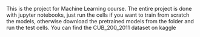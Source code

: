 This is the project for Machine Learning course. The entire project is done with jupyter notebooks, just run the cells if you want to train from scratch the models, otherwise download the pretrained models from the folder and run the test cells. You can find the CUB_200_2011 dataset on kaggle 
